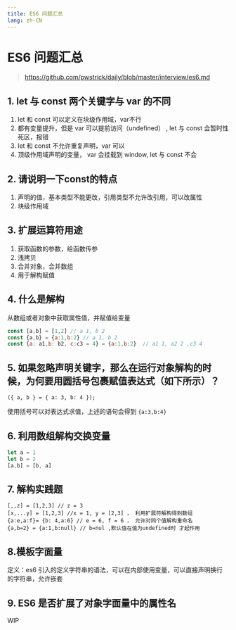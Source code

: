 ```yaml
---
title: ES6 问题汇总
lang: zh-CN
---
```



# ES6 问题汇总

> https://github.com/pwstrick/daily/blob/master/interview/es6.md

## 1. let 与 const 两个关键字与 var 的不同

1. let 和 const 可以定义在块级作用域，var不行
2. 都有变量提升，但是 var 可以提前访问（undefined） , let 与 const 会暂时性死区，报错
3. let 和 const 不允许重复声明，var 可以
4. 顶级作用域声明的变量， var 会挂载到 window, let 与 const 不会

## 2. 请说明一下const的特点

1. 声明的值，基本类型不能更改，引用类型不允许改引用，可以改属性
2. 块级作用域

## 3. 扩展运算符用途

1. 获取函数的参数，给函数传参
2. 浅拷贝
3. 合并对象，合并数组
4. 用于解构赋值

## 4. 什么是解构

从数组或者对象中获取属性值，并赋值给变量
```js
const [a,b] = [1,2] // a 1, b 2
const {a,b} = {a:1,b:2} // a 1, b 2
const {a: a1,b: b2, c:c3 = 4} = {a:1,b:2}  // a1 1, a2 2 ,c3 4
```

## 5. 如果忽略声明关键字，那么在运行对象解构的时候，为何要用圆括号包裹赋值表达式（如下所示）？
```
({ a, b } = { a: 3, b: 4 });
```
使用括号可以对表达式求值，上述的语句会得到 `{a:3,b:4}`

## 6. 利用数组解构交换变量

```js
let a = 1
let b = 2
[a,b] = [b, a]
```

## 7. 解构实践题
```
[,,z] = [1,2,3] // z = 3
[x,...y] = [1,2,3] //x = 1, y = [2,3] ， 利用扩展符解构得到数组
{a:e,a:f}= {b: 4,a:6} // e = 6, f = 6 ， 允许对同个值解构重命名
{a,b=2} = {a:1,b:null} // b=nul ,默认值在值为undefined时 才起作用
```

## 8.模板字面量

定义：es6 引入的定义字符串的语法，可以在内部使用变量，可以直接声明换行的字符串，允许嵌套


## 9. ES6 是否扩展了对象字面量中的属性名

WIP




